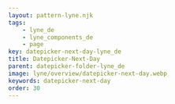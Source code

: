 ```yaml
---
layout: pattern-lyne.njk
tags: 
    - lyne_de
    - lyne_components_de
    - page
key: datepicker-next-day-lyne_de
title: Datepicker-Next-Day
parent: datepicker-folder-lyne_de
image: lyne/overview/datepicker-next-day.webp
keywords: datepicker-next-day
order: 30
---
```

